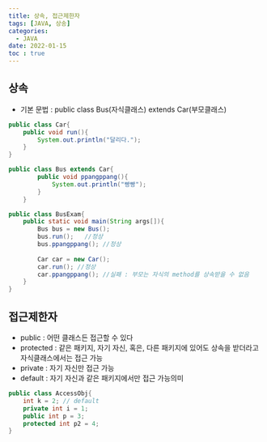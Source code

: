 ```yaml
---
title: 상속, 접근제한자
tags: [JAVA, 상송]
categories:
  - JAVA
date: 2022-01-15
toc : true
---
```


## 상속
- 기본 문법 : public class Bus(자식클래스) extends Car(부모클래스)

``` java
public class Car{
    public void run(){
        System.out.println("달리다.");
    }
}

public class Bus extends Car{
        public void ppangppang(){
            System.out.println("빵빵");
        }       
    }

public class BusExam{
    public static void main(String args[]){
        Bus bus = new Bus();
        bus.run();   //정상 
        bus.ppangppang(); //정상
   
        Car car = new Car();
        car.run(); //정상
        car.ppangppang(); //실패 : 부모는 자식의 method를 상속받을 수 없음
    }   
}
```


## 접근제한자
- public : 어떤 클래스든 접근할 수 있다
- protected : 같은 패키지, 자기 자신, 혹은, 다른 패키지에 있어도 상속을 받더라고 자식클래스에서는 접근 가능
- private : 자기 자신만 접근 가능
- default : 자기 자신과 같은 패키지에서만 접근 가능의미

``` java
public class AccessObj{
    int k = 2; // default
    private int i = 1;
    public int p = 3;
    protected int p2 = 4;
}
```
